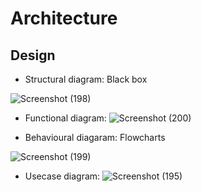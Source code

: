# Architecture

## Design

* Structural diagram: Black box

 ![Screenshot (198)](https://user-images.githubusercontent.com/42509490/153348755-d2583dae-5560-4f6e-b13c-ab75afec00ac.png)
 
* Functional diagram:
 ![Screenshot (200)](https://user-images.githubusercontent.com/42509490/153559905-aa99758e-00b0-4764-b993-6ec80c6b81a2.png)


* Behavioural diagaram: Flowcharts

 ![Screenshot (199)](https://user-images.githubusercontent.com/42509490/153560906-5aa765a6-58ab-49b8-b58f-157e63959c4f.png)


* Usecase diagram:
 ![Screenshot (195)](https://user-images.githubusercontent.com/42509490/153346897-d2576243-e63c-49e8-82ce-f44e833a7052.png)


